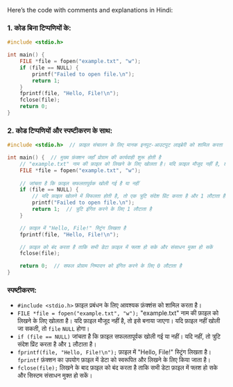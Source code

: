 Here’s the code with comments and explanations in Hindi:

### **1. कोड बिना टिप्पणियों के:**
```c
#include <stdio.h>

int main() {
    FILE *file = fopen("example.txt", "w");
    if (file == NULL) {
        printf("Failed to open file.\n");
        return 1;
    }
    fprintf(file, "Hello, File!\n");
    fclose(file);
    return 0;
}
```

### **2. कोड टिप्पणियों और स्पष्टीकरण के साथ:**
```c
#include <stdio.h>  // फ़ाइल संचालन के लिए मानक इनपुट-आउटपुट लाइब्रेरी को शामिल करता है

int main() {  // मुख्य फ़ंक्शन जहाँ प्रोग्राम की कार्यवाही शुरू होती है
    // "example.txt" नाम की फ़ाइल को लिखने के लिए खोलता है। यदि फ़ाइल मौजूद नहीं है, तो इसे बनाया जाएगा।
    FILE *file = fopen("example.txt", "w");
    
    // जांचता है कि फ़ाइल सफलतापूर्वक खोली गई है या नहीं
    if (file == NULL) {
        // यदि फ़ाइल खोलने में विफलता होती है, तो एक त्रुटि संदेश प्रिंट करता है और 1 लौटाता है
        printf("Failed to open file.\n");
        return 1;  // त्रुटि इंगित करने के लिए 1 लौटाता है
    }

    // फ़ाइल में "Hello, File!" स्ट्रिंग लिखता है
    fprintf(file, "Hello, File!\n");

    // फ़ाइल को बंद करता है ताकि सभी डेटा फ़ाइल में फ्लश हो सके और संसाधन मुक्त हो सकें
    fclose(file);

    return 0;  // सफल प्रोग्राम निष्पादन को इंगित करने के लिए 0 लौटाता है
}
```

### स्पष्टीकरण:

- `#include <stdio.h>` फ़ाइल प्रबंधन के लिए आवश्यक फ़ंक्शंस को शामिल करता है।
- `FILE *file = fopen("example.txt", "w");` "example.txt" नाम की फ़ाइल को लिखने के लिए खोलता है। यदि फ़ाइल मौजूद नहीं है, तो इसे बनाया जाएगा। यदि फ़ाइल नहीं खोली जा सकती, तो `file` `NULL` होगा।
- `if (file == NULL)` जांचता है कि फ़ाइल सफलतापूर्वक खोली गई या नहीं। यदि नहीं, तो त्रुटि संदेश प्रिंट करता है और `1` लौटाता है।
- `fprintf(file, "Hello, File!\n");` फ़ाइल में "Hello, File!" स्ट्रिंग लिखता है। `fprintf` फ़ंक्शन का उपयोग फ़ाइल में डेटा को स्वरूपित और लिखने के लिए किया जाता है।
- `fclose(file);` लिखने के बाद फ़ाइल को बंद करता है ताकि सभी डेटा फ़ाइल में फ्लश हो सके और सिस्टम संसाधन मुक्त हो सकें।
